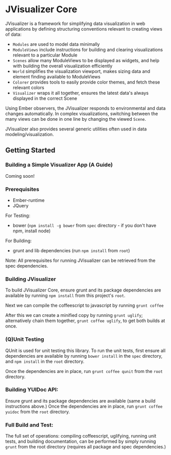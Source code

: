 # JVisualizer Core

JVisualizer is a framework for simplifying data visualization in web applications by
defining structuring conventions relevant to creating views of data:

 * `Modules` are used to model data minimally
 * `ModuleViews` include instructions for building and clearing visualizations relevant to a particular Module
 * `Scenes` allow many ModuleViews to be displayed as widgets, and help with building the overall visualization efficiently
 * `World` simplifies the visualization viewport, makes sizing data and element finding available to ModuleViews
 * `Colorer` provides tools to easily provide color themes, and fetch these relevant colors
 * `Visualizer` wraps it all together, ensures the latest data's always displayed in the correct Scene

Using Ember observers, the JVisualizer responds to environmental and data changes automatically.
In complex visualizations, switching between the many views can be done in one line by changing the viewed `Scene`.

JVisualizer also provides several generic utilities often used in data modeling/visualization.

## Getting Started
### Building a Simple Visualizer App (A Guide)
Coming soon!

### Prerequisites
 * Ember-runtime
 * JQuery

For Testing:
 * bower (`npm install -g bower` from `spec` directory - if you don't have npm, install node)

For Building:
 * grunt and lib dependencies (run `npm install` from `root`)

Note: All prerequisites for running JVisualizer can be retrieved from the spec dependencies.

### Building JVisualizer
To build JVisualizer Core, ensure grunt and its package dependencies are available
by running `npm install` from this project's `root`.

Next we can compile the coffeescript to javascript by running
`grunt coffee`

After this we can create a minified copy by running `grunt uglify`; alternatively
chain them together, `grunt coffee uglify`, to get both builds at once.

### (Q)Unit Testing
QUnit is used for unit testing this library.
To run the unit tests, first ensure all dependencies are available by running
`bower install` in the `spec` directory, and `npm install` in the `root` directory.

Once the dependencies are in place, run `grunt coffee qunit` from the `root` directory.

### Building YUIDoc API:
Ensure grunt and its package dependencies are available (same a build instructions above.)
Once the dependencies are in place, run `grunt coffee yuidoc` from the `root` directory.

### Full Build and Test:
The full set of operations: compiling coffeescript, uglifying, running unit tests, and building documentation,
can be performed by simply running `grunt` from the root directory (requires all package and spec dependencies.)